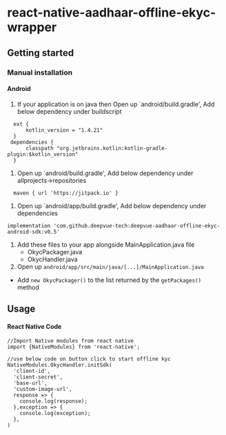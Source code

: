 # react-native-aadhaar-offline-ekyc-wrapper

## Getting started

### Manual installation

#### Android
1. If your application is on java then Open up `android/build.gradle', Add below dependency under buildscript
  ```
    ext {
        kotlin_version = "1.4.21"
    }
   dependencies {
        classpath "org.jetbrains.kotlin:kotlin-gradle-plugin:$kotlin_version"
    }
  ```
1. Open up `android/build.gradle', Add below dependency under allprojects->repositories
  ```
    maven { url 'https://jitpack.io' }
  ```
1. Open up `android/app/build.gradle', Add below dependency under dependencies
  ```
  implementation 'com.github.deepvue-tech:deepvue-aadhaar-offline-ekyc-android-sdk:v0.5'
  ```
1. Add these files to your app alongside MainApplication.java file
    - OkycPackager.java
    - OkycHandler.java
1. Open up `android/app/src/main/java/[...]/MainApplication.java`
  - Add `new OkycPackager()` to the list returned by the `getPackages()` method

## Usage
#### React Native Code
```
//Import Native modules from react native
import {NativeModules} from 'react-native';

//use below code on button click to start offline kyc
NativeModules.OkycHandler.initSdk(
  'client-id',
  'client-secret',
  'base-url',
  'custom-image-url',
  response => {
    console.log(response);
  },exception => {
    console.log(exception);
  },
)
